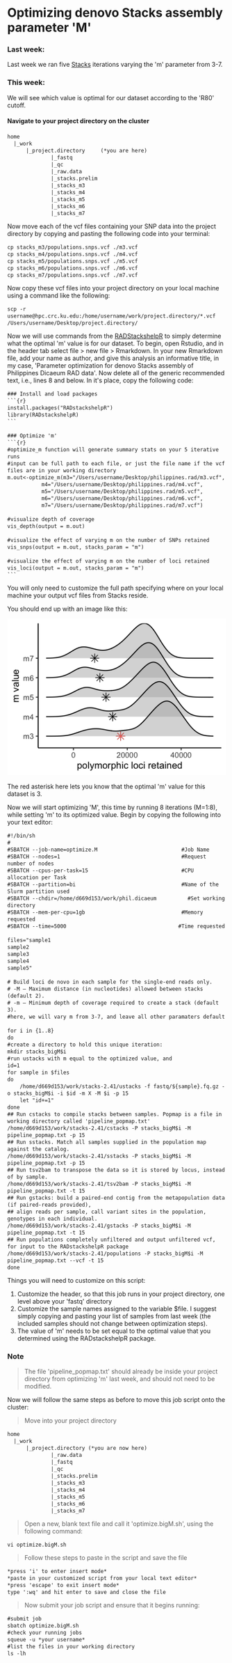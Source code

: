 # Optimizing denovo Stacks assembly parameter 'M'
### Last week:
Last week we ran five [Stacks](https://catchenlab.life.illinois.edu/stacks/) iterations varying the 'm' parameter from 3-7. 

### This week:
We will see which value is optimal for our dataset according to the 'R80' cutoff.

#### Navigate to your project directory on the cluster
```
home  
  |_work
      |_project.directory     (*you are here)
              |_fastq
              |_qc
              |_raw.data
              |_stacks.prelim
              |_stacks_m3
              |_stacks_m4
              |_stacks_m5
              |_stacks_m6
              |_stacks_m7
```

Now move each of the vcf files containing your SNP data into the project directory by copying and pasting the following code into your terminal:
```
cp stacks_m3/populations.snps.vcf ./m3.vcf
cp stacks_m4/populations.snps.vcf ./m4.vcf
cp stacks_m5/populations.snps.vcf ./m5.vcf
cp stacks_m6/populations.snps.vcf ./m6.vcf
cp stacks_m7/populations.snps.vcf ./m7.vcf
```

Now copy these vcf files into your project directory on your local machine using a command like the following:
```
scp -r username@hpc.crc.ku.edu:/home/username/work/project.directory/*.vcf /Users/username/Desktop/project.directory/
```

Now we will use commands from the [RADStackshelpR](https://github.com/DevonDeRaad/RADstackshelpR) to simply determine what the optimal 'm' value is for our dataset. To begin, open Rstudio, and in the header tab select file > new file > Rmarkdown. In your new Rmarkdown file, add your name as author, and give this analysis an informative title, in my case, 'Parameter optimization for denovo Stacks assembly of Philippines Dicaeum RAD data'. Now delete all of the generic recommended text, i.e., lines 8 and below. In it's place, copy the following code:
~~~
### Install and load packages
```{r}
install.packages("RADstackshelpR")
library(RADstackshelpR)
```

### Optimize 'm'
```{r}
#optimize_m function will generate summary stats on your 5 iterative runs
#input can be full path to each file, or just the file name if the vcf files are in your working directory
m.out<-optimize_m(m3="/Users/username/Desktop/philippines.rad/m3.vcf",
           m4="/Users/username/Desktop/philippines.rad/m4.vcf",
           m5="/Users/username/Desktop/philippines.rad/m5.vcf",
           m6="/Users/username/Desktop/philippines.rad/m6.vcf",
           m7="/Users/username/Desktop/philippines.rad/m7.vcf")
           
#visualize depth of coverage
vis_depth(output = m.out)

#visualize the effect of varying m on the number of SNPs retained
vis_snps(output = m.out, stacks_param = "m")

#visualize the effect of varying m on the number of loci retained
vis_loci(output = m.out, stacks_param = "m")
```
~~~

You will only need to customize the full path specifying where on your local machine your output vcf files from Stacks reside.

You should end up with an image like this:

![example 'm' optimization](https://github.com/DevonDeRaad/RADstackshelpR/blob/master/man/figures/unnamed-chunk-5-3.png)

The red asterisk here lets you know that the optimal 'm' value for this dataset is 3.

Now we will start optimizing 'M', this time by running 8 iterations (M=1:8), while setting 'm' to its optimized value. Begin by copying the following into your text editor:
```
#!/bin/sh
#
#SBATCH --job-name=optimize.M                           #Job Name
#SBATCH --nodes=1                                       #Request number of nodes
#SBATCH --cpus-per-task=15                              #CPU allocation per Task
#SBATCH --partition=bi                                  #Name of the Slurm partition used
#SBATCH --chdir=/home/d669d153/work/phil.dicaeum    	  #Set working directory
#SBATCH --mem-per-cpu=1gb                               #Memory requested
#SBATCH --time=5000                                    #Time requested

files="sample1
sample2
sample3
sample4
sample5"

# Build loci de novo in each sample for the single-end reads only.
# -M — Maximum distance (in nucleotides) allowed between stacks (default 2).
# -m — Minimum depth of coverage required to create a stack (default 3).
#here, we will vary m from 3-7, and leave all other paramaters default

for i in {1..8}
do
#create a directory to hold this unique iteration:
mkdir stacks_bigM$i
#run ustacks with m equal to the optimized value, and 
id=1
for sample in $files
do
    /home/d669d153/work/stacks-2.41/ustacks -f fastq/${sample}.fq.gz -o stacks_bigM$i -i $id -m X -M $i -p 15
    let "id+=1"
done
## Run cstacks to compile stacks between samples. Popmap is a file in working directory called 'pipeline_popmap.txt'
/home/d669d153/work/stacks-2.41/cstacks -P stacks_bigM$i -M pipeline_popmap.txt -p 15
## Run sstacks. Match all samples supplied in the population map against the catalog.
/home/d669d153/work/stacks-2.41/sstacks -P stacks_bigM$i -M pipeline_popmap.txt -p 15
## Run tsv2bam to transpose the data so it is stored by locus, instead of by sample.
/home/d669d153/work/stacks-2.41/tsv2bam -P stacks_bigM$i -M pipeline_popmap.txt -t 15
## Run gstacks: build a paired-end contig from the metapopulation data (if paired-reads provided),
## align reads per sample, call variant sites in the population, genotypes in each individual.
/home/d669d153/work/stacks-2.41/gstacks -P stacks_bigM$i -M pipeline_popmap.txt -t 15
## Run populations completely unfiltered and output unfiltered vcf, for input to the RADstackshelpR package
/home/d669d153/work/stacks-2.41/populations -P stacks_bigM$i -M pipeline_popmap.txt --vcf -t 15
done
```

Things you will need to customize on this script:
1. Customize the header, so that this job runs in your project directory, one level above your 'fastq' directory
2. Customize the sample names assigned to the variable $file. I suggest simply copying and pasting your list of samples from last week (the included samples should not change between optimization steps).
3. The value of 'm' needs to be set equal to the optimal value that you determined using the RADstackshelpR package.

### Note
> The file 'pipeline_popmap.txt' should already be inside your project directory from optimizing 'm' last week, and should not need to be modified.

Now we will follow the same steps as before to move this job script onto the cluster:
> Move into your project directory
```
home
  |_work
      |_project.directory (*you are now here)
              |_raw.data
              |_fastq
              |_qc
              |_stacks.prelim
              |_stacks_m3
              |_stacks_m4
              |_stacks_m5
              |_stacks_m6
              |_stacks_m7
```

> Open a new, blank text file and call it 'optimize.bigM.sh', using the following command:
```
vi optimize.bigM.sh
```

> Follow these steps to paste in the script and save the file
```
*press 'i' to enter insert mode*
*paste in your customized script from your local text editor*
*press 'escape' to exit insert mode*
type ':wq' and hit enter to save and close the file
```

> Now submit your job script and ensure that it begins running:
```
#submit job
sbatch optimize.bigM.sh
#check your running jobs
squeue -u *your username*
#list the files in your working directory
ls -lh
```
